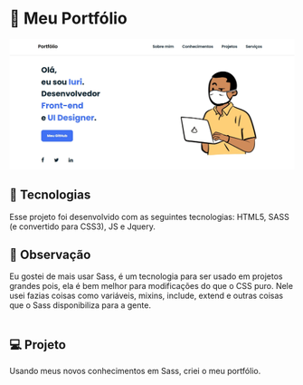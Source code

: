 # 🦩 Meu Portfólio<br>

![Resultado final do projeto](image/resultado.jpg)

## 🚀 Tecnologias<br>
Esse projeto foi desenvolvido com as seguintes tecnologias: HTML5, SASS (e convertido para CSS3), JS e Jquery.

## 🌳 Observação<br>
Eu gostei de mais usar Sass, é um tecnologia para ser usado em projetos grandes pois, ela é bem melhor para modificações do que o CSS puro. Nele usei fazias coisas como variáveis, mixins, include, extend e outras coisas que o Sass disponibiliza para a gente.<br><br>

## 💻 Projeto<br>
Usando meus novos conhecimentos em Sass, criei o meu portfólio.
